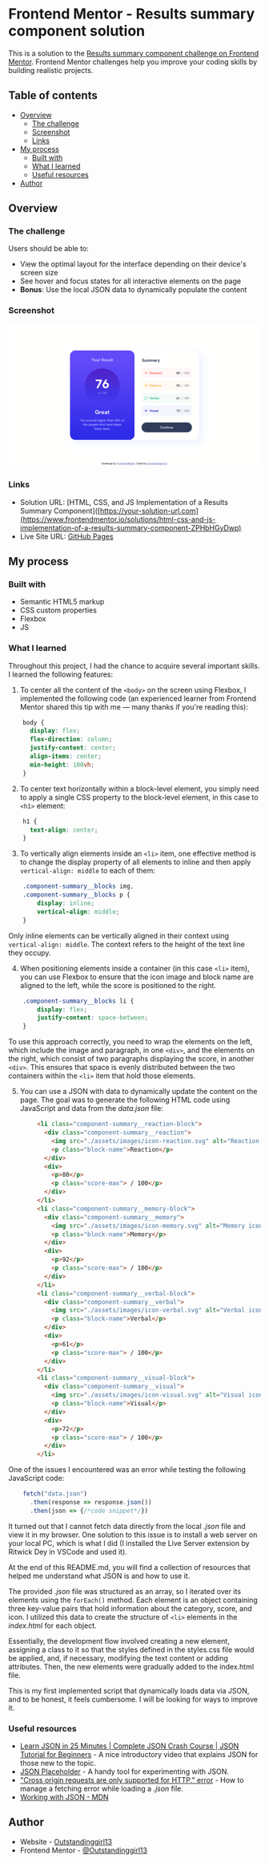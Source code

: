 # Frontend Mentor - Results summary component solution

This is a solution to the [Results summary component challenge on Frontend Mentor](https://www.frontendmentor.io/challenges/results-summary-component-CE_K6s0maV). Frontend Mentor challenges help you improve your coding skills by building realistic projects. 

## Table of contents

- [Overview](#overview)
  - [The challenge](#the-challenge)
  - [Screenshot](#screenshot)
  - [Links](#links)
- [My process](#my-process)
  - [Built with](#built-with)
  - [What I learned](#what-i-learned)
  - [Useful resources](#useful-resources)
- [Author](#author)


## Overview

### The challenge

Users should be able to:

- View the optimal layout for the interface depending on their device's screen size
- See hover and focus states for all interactive elements on the page
- **Bonus**: Use the local JSON data to dynamically populate the content

### Screenshot

![](./assets/images/desktop-screenshot.png)

### Links

- Solution URL: [HTML, CSS, and JS Implementation of a Results Summary Component]([https://your-solution-url.com](https://www.frontendmentor.io/solutions/html-css-and-js-implementation-of-a-results-summary-component-ZPHbHGyDwp)
- Live Site URL: [GitHub Pages](https://outstandinggirl13.github.io/results-summary-component-main/)

## My process

### Built with

- Semantic HTML5 markup
- CSS custom properties
- Flexbox
- JS

### What I learned

Throughout this project, I had the chance to acquire several important skills. I learned the following features:

1. To center all the content of the `<body>` on the screen using Flexbox, I implemented the following code (an experienced learner from Frontend Mentor shared this tip with me — many thanks if you're reading this):

```css 
    body { 
      display: flex;
      flex-direction: column;
      justify-content: center;
      align-items: center; 
      min-height: 100vh; 
    }
```

2. To center text horizontally within a block-level element, you simply need to apply a single CSS property to the block-level element, in this case to `<h1>` element:

```css
    h1 {
      text-align: center;
    }
```

3. To vertically align elements inside an `<li>` item, one effective method is to change the display property of all elements to inline and then apply `vertical-align: middle` to each of them:

```css
    .component-summary__blocks img,
    .component-summary__blocks p {
        display: inline;
        vertical-align: middle;
    }
```
Only inline elements can be vertically aligned in their context using `vertical-align: middle`. The context refers to the height of the text line they occupy.

4. When positioning elements inside a container (in this case `<li>` item), you can use Flexbox to ensure that the icon image and block name are aligned to the left, while the score is positioned to the right.

```css
    .component-summary__blocks li {
        display: flex;
        justify-content: space-between;
    }
```
To use this approach correctly, you need to wrap the elements on the left, which include the image and paragraph, in one `<div>`, and the elements on the right, which consist of two paragraphs displaying the score, in another `<div>`. This ensures that space is evenly distributed between the two containers within the `<li>` item that hold those elements.

5. You can use a JSON with data to dynamically update the content on the page. The goal was to generate the following HTML code using JavaScript and data from the *data.json* file:

```html
        <li class="component-summary__reaction-block">
          <div class="component-summary__reaction">
            <img src="./assets/images/icon-reaction.svg" alt="Reaction icon">
            <p class="block-name">Reaction</p>
          </div>
          <div>
            <p>80</p>
            <p class="score-max"> / 100</p>
          </div>
        </li>
        <li class="component-summary__memory-block">
          <div class="component-summary__memory">
            <img src="./assets/images/icon-memory.svg" alt="Memory icon">
            <p class="block-name">Memory</p>
          </div>
          <div>
            <p>92</p>
            <p class="score-max"> / 100</p>
          </div>
        </li>
        <li class="component-summary__verbal-block">
          <div class="component-summary__verbal">
            <img src="./assets/images/icon-verbal.svg" alt="Verbal icon">
            <p class="block-name">Verbal</p>
          </div>
          <div>
            <p>61</p>
            <p class="score-max"> / 100</p>
          </div>
        </li>
        <li class="component-summary__visual-block">
          <div class="component-summary__visual">
            <img src="./assets/images/icon-visual.svg" alt="Visual icon">
            <p class="block-name">Visual</p>
          </div>
          <div>
            <p>72</p>
            <p class="score-max"> / 100</p>
          </div>
        </li>
```

One of the issues I encountered was an error while testing the following JavaScript code:

```js
    fetch("data.json")
      .then(response => response.json())
      .then(json => {/*code snippet*/})
```
It turned out that I cannot fetch data directly from the local *.json* file and view it in my browser. One solution to this issue is to install a web server on your local PC, which is what I did (I installed the Live Server extension by Ritwick Dey in VSCode and used it). 

At the end of this README.md, you will find a collection of resources that helped me understand what JSON is and how to use it.

The provided *.json* file was structured as an array, so I iterated over its elements using the `forEach()` method. Each element is an object containing three key-value pairs that hold information about the category, score, and icon. I utilized this data to create the structure of `<li>` elements in the *index.html* for each object.

Essentially, the development flow involved creating a new element, assigning a class to it so that the styles defined in the styles.css file would be applied, and, if necessary, modifying the text content or adding attributes. Then, the new elements were gradually added to the index.html file.

This is my first implemented script that dynamically loads data via JSON, and to be honest, it feels cumbersome. I will be looking for ways to improve it.

### Useful resources

- [Learn JSON in 25 Minutes | Complete JSON Crash Course | JSON Tutorial for Beginners](https://www.youtube.com/watch?v=6OhMbf2v_jI) - A nice introductory video that explains JSON for those new to the topic.
- [JSON Placeholder](https://jsonplaceholder.typicode.com/) - A handy tool for experimenting with JSON.
- ["Cross origin requests are only supported for HTTP." error](https://stackoverflow.com/questions/10752055/cross-origin-requests-are-only-supported-for-http-error-when-loading-a-local) - How to manage a fetching error while loading a *.json* file.
- [Working with JSON - MDN](https://developer.mozilla.org/en-US/docs/Learn/JavaScript/Objects/JSON)

## Author

- Website - [Outstandinggirl13](https://github.com/Outstandinggirl13)
- Frontend Mentor - [@Outstandinggirl13](https://www.frontendmentor.io/profile/Outstandinggirl13)

